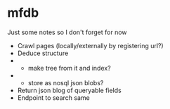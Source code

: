 # mfdb
Just some notes  so I don't forget for now

 * Crawl pages (locally/externally by registering url?)
 * Deduce structure 
 * * make tree from it and index?
 * * store as nosql json blobs?
 * Return json blog of queryable fields
 * Endpoint to search same
